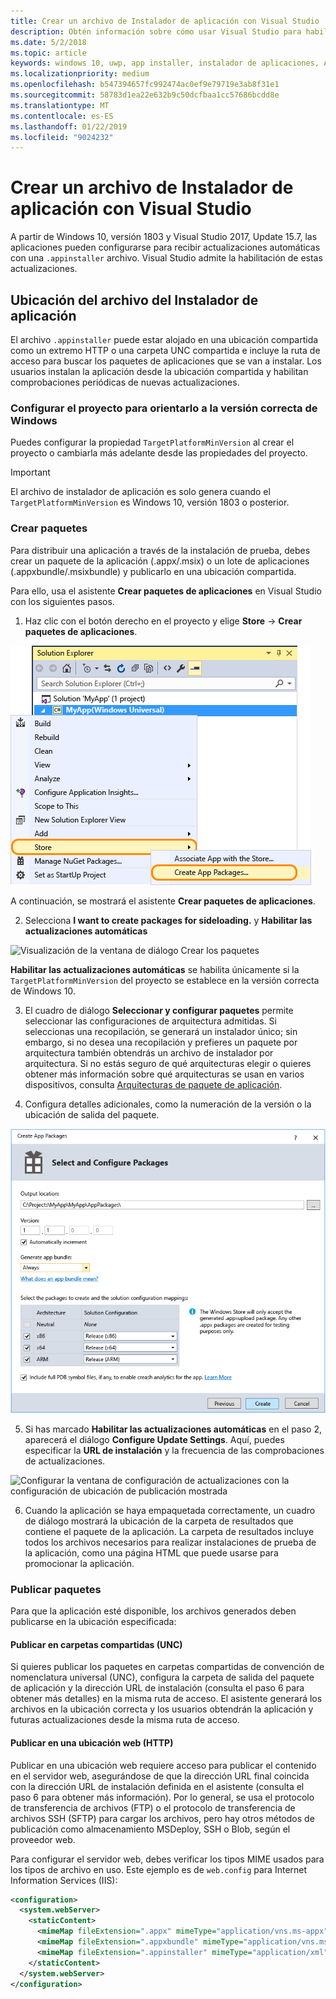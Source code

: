 ```yaml
---
title: Crear un archivo de Instalador de aplicación con Visual Studio
description: Obtén información sobre cómo usar Visual Studio para habilitar las actualizaciones automáticas mediante el archivo .appinstaller.
ms.date: 5/2/2018
ms.topic: article
keywords: windows 10, uwp, app installer, instalador de aplicaciones, AppInstaller, sideload, realizar instalación de prueba
ms.localizationpriority: medium
ms.openlocfilehash: b547394657fc992474ac0ef9e79719e3ab8f31e1
ms.sourcegitcommit: 58783d1ea22e632b9c50dcfbaa1cc57686bcdd8e
ms.translationtype: MT
ms.contentlocale: es-ES
ms.lasthandoff: 01/22/2019
ms.locfileid: "9024232"
---
```

# <a name="create-an-app-installer-file-with-visual-studio"></a>Crear un archivo de Instalador de aplicación con Visual Studio

A partir de Windows 10, versión 1803 y Visual Studio 2017, Update 15.7, las aplicaciones pueden configurarse para recibir actualizaciones automáticas con una `.appinstaller` archivo. Visual Studio admite la habilitación de estas actualizaciones.

## <a name="app-installer-file-location"></a>Ubicación del archivo del Instalador de aplicación
El archivo `.appinstaller` puede estar alojado en una ubicación compartida como un extremo HTTP o una carpeta UNC compartida e incluye la ruta de acceso para buscar los paquetes de aplicaciones que se van a instalar. Los usuarios instalan la aplicación desde la ubicación compartida y habilitan comprobaciones periódicas de nuevas actualizaciones. 


### <a name="configure-the-project-to-target-the-correct-windows-version"></a>Configurar el proyecto para orientarlo a la versión correcta de Windows

Puedes configurar la propiedad `TargetPlatformMinVersion` al crear el proyecto o cambiarla más adelante desde las propiedades del proyecto. 

>[!IMPORTANT]
> El archivo de instalador de aplicación es solo genera cuando el `TargetPlatformMinVersion` es Windows 10, versión 1803 o posterior.


### <a name="create-packages"></a>Crear paquetes

Para distribuir una aplicación a través de la instalación de prueba, debes crear un paquete de la aplicación (.appx/.msix) o un lote de aplicaciones (.appxbundle/.msixbundle) y publicarlo en una ubicación compartida.

Para ello, usa el asistente **Crear paquetes de aplicaciones** en Visual Studio con los siguientes pasos.

1. Haz clic con el botón derecho en el proyecto y elige **Store** -> **Crear paquetes de aplicaciones**.  

![Menú contextual con navegación para crear paquetes de aplicaciones](images/packaging-screen2.jpg)   

A continuación, se mostrará el asistente **Crear paquetes de aplicaciones**.

2. Selecciona **I want to create packages for sideloading.** y **Habilitar las actualizaciones automáticas**  

![Visualización de la ventana de diálogo Crear los paquetes](images/select-sideloading.png)  

**Habilitar las actualizaciones automáticas** se habilita únicamente si la `TargetPlatformMinVersion` del proyecto se establece en la versión correcta de Windows 10.

3. El cuadro de diálogo **Seleccionar y configurar paquetes** permite seleccionar las configuraciones de arquitectura admitidas. Si seleccionas una recopilación, se generará un instalador único; sin embargo, si no desea una recopilación y prefieres un paquete por arquitectura también obtendrás un archivo de instalador por arquitectura.  Si no estás seguro de qué arquitecturas elegir o quieres obtener más información sobre qué arquitecturas se usan en varios dispositivos, consulta [Arquitecturas de paquete de aplicación](device-architecture.md).

4. Configura detalles adicionales, como la numeración de la versión o la ubicación de salida del paquete.

![Visualización de la ventana de Crear paquetes de aplicaciones con la configuración del paquete](images/packaging-screen5.jpg)  

5. Si has marcado **Habilitar las actualizaciones automáticas** en el paso 2, aparecerá el diálogo **Configure Update Settings**. Aquí, puedes especificar la **URL de instalación** y la frecuencia de las comprobaciones de actualizaciones.

![Configurar la ventana de configuración de actualizaciones con la configuración de ubicación de publicación mostrada](images/sideloading-screen.png)  

6. Cuando la aplicación se haya empaquetada correctamente, un cuadro de diálogo mostrará la ubicación de la carpeta de resultados que contiene el paquete de la aplicación. La carpeta de resultados incluye todos los archivos necesarios para realizar instalaciones de prueba de la aplicación, como una página HTML que puede usarse para promocionar la aplicación.

### <a name="publish-packages"></a>Publicar paquetes

Para que la aplicación esté disponible, los archivos generados deben publicarse en la ubicación especificada:

#### <a name="publish-to-shared-folders-unc"></a>Publicar en carpetas compartidas (UNC)

Si quieres publicar los paquetes en carpetas compartidas de convención de nomenclatura universal (UNC), configura la carpeta de salida del paquete de aplicación y la dirección URL de instalación (consulta el paso 6 para obtener más detalles) en la misma ruta de acceso. El asistente generará los archivos en la ubicación correcta y los usuarios obtendrán la aplicación y futuras actualizaciones desde la misma ruta de acceso.

#### <a name="publish-to-a-web-location-http"></a>Publicar en una ubicación web (HTTP)

Publicar en una ubicación web requiere acceso para publicar el contenido en el servidor web, asegurándose de que la dirección URL final coincida con la dirección URL de instalación definida en el asistente (consulta el paso 6 para obtener más información). Por lo general, se usa el protocolo de transferencia de archivos (FTP) o el protocolo de transferencia de archivos SSH (SFTP) para cargar los archivos, pero hay otros métodos de publicación como almacenamiento MSDeploy, SSH o Blob, según el proveedor web.

Para configurar el servidor web, debes verificar los tipos MIME usados para los tipos de archivo en uso. Este ejemplo es de `web.config` para Internet Information Services (IIS):

```xml
<configuration>
  <system.webServer>
    <staticContent>
      <mimeMap fileExtension=".appx" mimeType="application/vns.ms-appx" />
      <mimeMap fileExtension=".appxbundle" mimeType="application/vns.ms-appx" />
      <mimeMap fileExtension=".appinstaller" mimeType="application/xml" />
    </staticContent>  
  </system.webServer>  
</configuration>
```





















